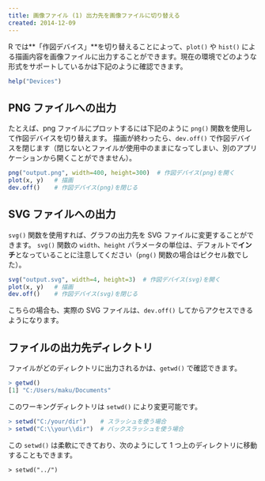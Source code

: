 ```yaml
---
title: 画像ファイル (1) 出力先を画像ファイルに切り替える
created: 2014-12-09
---
```


R では**「作図デバイス」**を切り替えることによって、`plot()` や `hist()` による描画内容を画像ファイルに出力することができます。現在の環境でどのような形式をサポートしているかは下記のように確認できます。

```r
help("Devices")
```


PNG ファイルへの出力
----

たとえば、png ファイルにプロットするには下記のように `png()` 関数を使用して作図デバイスを切り替えます。
描画が終わったら、`dev.off()` で作図デバイスを閉じます（閉じないとファイルが使用中のままになってしまい、別のアプリケーションから開くことができません）。

```r
png("output.png", width=400, height=300)  # 作図デバイス(png)を開く
plot(x, y)   # 描画
dev.off()    # 作図デバイス(png)を閉じる
```


SVG ファイルへの出力
----

`svg()` 関数を使用すれば、グラフの出力先を SVG ファイルに変更することができます。
`svg()` 関数の `width`、`height` パラメータの単位は、デフォルトで**インチ**となっていることに注意してください（`png()` 関数の場合はピクセル数でした）。

```r
svg("output.svg", width=4, height=3)  # 作図デバイス(svg)を開く
plot(x, y)   # 描画
dev.off()    # 作図デバイス(svg)を閉じる
```

こちらの場合も、実際の SVG ファイルは、`dev.off()` してからアクセスできるようになります。


ファイルの出力先ディレクトリ
----

ファイルがどのディレクトリに出力されるかは、`getwd()` で確認できます。

```r
> getwd()
[1] "C:/Users/maku/Documents"
```

このワーキングディレクトリは `setwd()` により変更可能です。

```r
> setwd("C:/your/dir")    # スラッシュを使う場合
> setwd("C:\\your\\dir")  # バックスラッシュを使う場合
```

この `setwd()` は柔軟にできており、次のようにして 1 つ上のディレクトリに移動することもできます。

```
> setwd("../")
```

